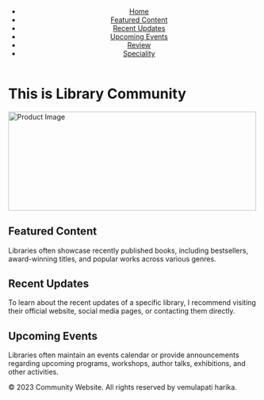 <!DOCTYPE html>
<html>
<head>
  <title> Library Community Website</title>
  <link rel="stylesheet" type="text/css" href="styles.css">
</head>
<body>
  <header>
    <nav>
      <ul>
        <li><a href="#">Home</a></li>
        <li><a href="#">Featured Content</a></li>
        <li><a href="#">Recent Updates</a></li>
        <li><a href="#">Upcoming Events</a></li>
        <li><a href="#">Review</a></li>
        <li><a href="#">Speciality</a></li>
      </ul>
    </nav>
  </header>
  <h1> This is Library Community</h1>
  <section id="banner">
    <img src="https://upload.wikimedia.org/wikipedia/commons/thumb/6/60/Statsbiblioteket_l%C3%A6sesalen-2.jpg/1024px-Statsbiblioteket_l%C3%A6sesalen-2.jpg" alt="Product Image"
    width="500" 
     height="200">
  </section>
 

  <section id="featured-content">
    <h2>Featured Content</h2>
  <p>
    Libraries often showcase recently published books, including bestsellers, award-winning titles, and popular works across various genres.
  </p>
  </section>

  <section id="recent-updates">
    <h2>Recent Updates</h2>
   <p> To learn about the recent updates of a specific library, I recommend visiting their official website, social media pages, or contacting them directly. </p>
  </section>

  <section id="upcoming-events">
    <h2>Upcoming Events</h2>
    <p>
      Libraries often maintain an events calendar or provide announcements regarding upcoming programs, workshops, author talks, exhibitions, and other activities.
    </p>
  </section>

  <footer>
    <p>&copy; 2023 Community Website. All rights reserved by vemulapati harika.</p>
  </footer>
</body>
</html>
